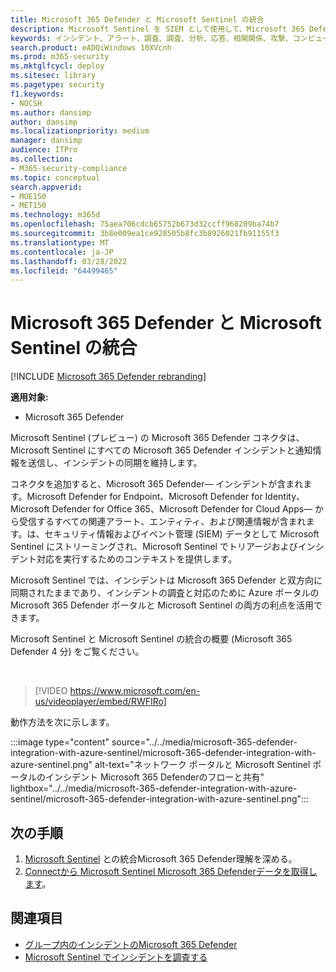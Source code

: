 ```yaml
---
title: Microsoft 365 Defender と Microsoft Sentinel の統合
description: Microsoft Sentinel を SIEM として使用して、Microsoft 365 Defenderイベントに使用します。
keywords: インシデント、アラート、調査、調査、分析、応答、相関関係、攻撃、コンピューター、デバイス、ユーザー、ID、ID、メールボックス、電子メール、365、microsoft、m365
search.product: eADQiWindows 10XVcnh
ms.prod: m365-security
ms.mktglfcycl: deploy
ms.sitesec: library
ms.pagetype: security
f1.keywords:
- NOCSH
ms.author: dansimp
author: dansimp
ms.localizationpriority: medium
manager: dansimp
audience: ITPro
ms.collection:
- M365-security-compliance
ms.topic: conceptual
search.appverid:
- MOE150
- MET150
ms.technology: m365d
ms.openlocfilehash: 75aea706cdcb65752b673d32ccff968209ba74b7
ms.sourcegitcommit: 3b8e009ea1ce928505b8fc3b8926021fb91155f3
ms.translationtype: MT
ms.contentlocale: ja-JP
ms.lasthandoff: 03/28/2022
ms.locfileid: "64499465"
---
```

# <a name="microsoft-365-defender-integration-with-microsoft-sentinel"></a>Microsoft 365 Defender と Microsoft Sentinel の統合

[!INCLUDE [Microsoft 365 Defender rebranding](../includes/microsoft-defender.md)]

**適用対象:**
- Microsoft 365 Defender

Microsoft Sentinel (プレビュー) の Microsoft 365 Defender コネクタは、Microsoft Sentinel にすべての Microsoft 365 Defender インシデントと通知情報を送信し、インシデントの同期を維持します。 

コネクタを追加すると、Microsoft 365 Defender&mdash; インシデントが含まれます。Microsoft Defender for Endpoint、Microsoft Defender for Identity、Microsoft Defender for Office 365、Microsoft Defender for Cloud Apps&mdash; から受信するすべての関連アラート、エンティティ、および関連情報が含まれます。は、セキュリティ情報およびイベント管理 (SIEM) データとして Microsoft Sentinel にストリーミングされ、Microsoft Sentinel でトリアージおよびインシデント対応を実行するためのコンテキストを提供します。 

Microsoft Sentinel では、インシデントは Microsoft 365 Defender と双方向に同期されたままであり、インシデントの調査と対応のために Azure ポータルの Microsoft 365 Defender ポータルと Microsoft Sentinel の両方の利点を活用できます。

Microsoft Sentinel と Microsoft Sentinel の統合の概要 (Microsoft 365 Defender 4 分) をご覧ください。

<br>

>[!VIDEO https://www.microsoft.com/en-us/videoplayer/embed/RWFIRo]


動作方法を次に示します。

:::image type="content" source="../../media/microsoft-365-defender-integration-with-azure-sentinel/microsoft-365-defender-integration-with-azure-sentinel.png" alt-text="ネットワーク ポータルと Microsoft Sentinel ポータルのインシデント Microsoft 365 Defenderのフローと共有" lightbox="../../media/microsoft-365-defender-integration-with-azure-sentinel/microsoft-365-defender-integration-with-azure-sentinel.png":::

## <a name="next-steps"></a>次の手順

1. [Microsoft Sentinel](/azure/sentinel/microsoft-365-defender-sentinel-integration) との統合Microsoft 365 Defender理解を深める。
2. [Connectから Microsoft Sentinel Microsoft 365 Defenderデータを取得します](/azure/sentinel/connect-microsoft-365-defender)。

## <a name="see-also"></a>関連項目

- [グループ内のインシデントのMicrosoft 365 Defender](incidents-overview.md)
- [Microsoft Sentinel でインシデントを調査する](/azure/sentinel/tutorial-investigate-cases)
